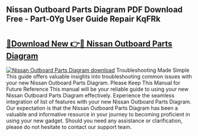 ## Nissan Outboard Parts Diagram PDF Download Free - Part-0Yg User Guide Repair KqFRk

# <h2><a href="http://dfid8nn.blite.top/?on=Nissan+Outboard+Parts+Diagram">🔗Download New 👉🔴 Nissan Outboard Parts Diagram</a></h2>

[![Nissan Outboard Parts Diagram download](https://i.imgur.com/lujVjoI.png)](http://dfid8nn.blite.top/?on=Nissan+Outboard+Parts+Diagram)
Troubleshooting Made Simple This guide offers valuable insights into troubleshooting common issues with your new Nissan Outboard Parts Diagram. Please Keep This Manual for Future Reference This manual will be your reliable guide to using your new Nissan Outboard Parts Diagram effectively. Experience the seamless integration of list of features with your new Nissan Outboard Parts Diagram. Our expectation is that the Nissan Outboard Parts Diagram has been a valuable and informative resource in your journey to becoming proficient in using your new gadget. Should you need any assistance or clarification, please do not hesitate to contact our support team.
